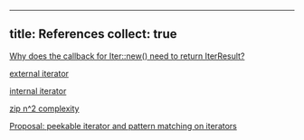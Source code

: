 
---
title: References
collect: true
---

[Why does the callback for Iter::new() need to return IterResult?](https://github.com/moonbitlang/core/issues/1638)

[external iterator](https://github.com/moonbitlang/core/issues/1446#issuecomment-2579226613)

[internal iterator](https://github.com/moonbitlang/core/issues/994#issuecomment-2350935193)

[zip n^2 complexity](https://github.com/moonbitlang/core/pull/1433#discussion_r1906235449)

[Proposal: peekable iterator and pattern matching on iterators](https://github.com/moonbitlang/core/issues/991)